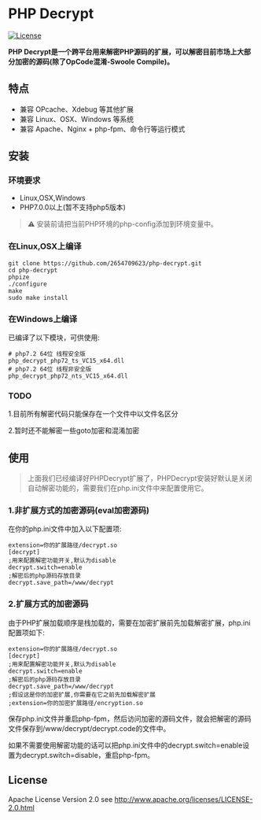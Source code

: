 PHP Decrypt
=======
[![License](https://img.shields.io/badge/license-apache2-blue.svg)](LICENSE)

**PHP Decrypt是一个跨平台用来解密PHP源码的扩展，可以解密目前市场上大部分加密的源码(除了OpCode混淆-Swoole Compile)。**

## 特点

- 兼容 OPcache、Xdebug 等其他扩展
- 兼容 Linux、OSX、Windows 等系统
- 兼容 Apache、Nginx + php-fpm、命令行等运行模式

## 安装

### 环境要求

- Linux,OSX,Windows
- PHP7.0.0以上(暂不支持php5版本)

> ⚠ 安装前请把当前PHP环境的php-config添加到环境变量中。

### 在Linux,OSX上编译

```shell
git clone https://github.com/2654709623/php-decrypt.git
cd php-decrypt
phpize
./configure
make
sudo make install
```

### 在Windows上编译

已编译了以下模块，可供使用:

```shell
# php7.2 64位 线程安全版
php_decrypt_php72_ts_VC15_x64.dll
# php7.2 64位 线程非安全版
php_decrypt_php72_nts_VC15_x64.dll
```

### TODO

1.目前所有解密代码只能保存在一个文件中以文件名区分  

2.暂时还不能解密一些goto加密和混淆加密

## 使用

> 上面我们已经编译好PHPDecrypt扩展了，PHPDecrypt安装好默认是关闭自动解密功能的，需要我们在php.ini文件中来配置使用它。

### 1.非扩展方式的加密源码(eval加密源码)

在你的php.ini文件中加入以下配置项:

```shell
extension=你的扩展路径/decrypt.so
[decrypt]
;用来配置解密功能开关,默认为disable
decrypt.switch=enable
;解密后的php源码存放目录
decrypt.save_path=/www/decrypt
```

### 2.扩展方式的加密源码

由于PHP扩展加载顺序是栈加载的，需要在加密扩展前先加载解密扩展，php.ini配置项如下:

```shell
extension=你的扩展路径/decrypt.so
[decrypt]
;用来配置解密功能开关,默认为disable
decrypt.switch=enable
;解密后的php源码存放目录
decrypt.save_path=/www/decrypt
;假设这是你的加密扩展,你需要在它之前先加载解密扩展
;extension=你的加密扩展路径/encryption.so
```
保存php.ini文件并重启php-fpm，然后访问加密的源码文件，就会把解密的源码文件保存到/www/decrypt/decrypt.code的文件中。

如果不需要使用解密功能的话可以把php.ini文件中的decrypt.switch=enable设置为decrypt.switch=disable，重启php-fpm。

## License

Apache License Version 2.0 see http://www.apache.org/licenses/LICENSE-2.0.html